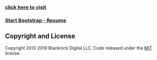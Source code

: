### [click here to visit](https://jilpatel.me/)

### [Start Bootstrap - Resume](https://startbootstrap.com/template-overviews/resume/)

## Copyright and License

Copyright 2013-2019 Blackrock Digital LLC. Code released under the [MIT](https://github.com/BlackrockDigital/startbootstrap-resume/blob/gh-pages/LICENSE) license.
